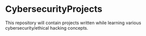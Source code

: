 # CybersecurityProjects
This repository will contain projects written while learning various cybersecurity/ethical hacking concepts.
